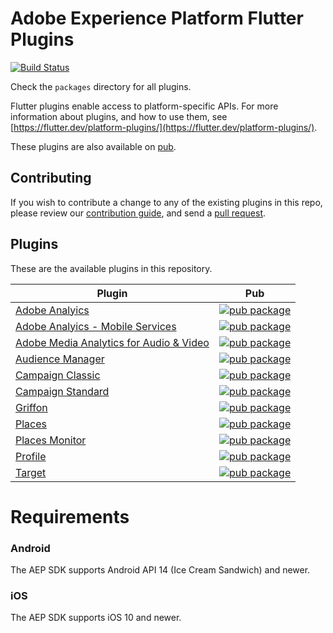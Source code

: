 # Adobe Experience Platform Flutter Plugins

[![Build Status](https://api.cirrus-ci.com/github/vrtdev/flutter_adobe_experience_platform.svg)](https://cirrus-ci.com/github/vrtdev/flutter_adobe_experience_platform/master)

Check the `packages` directory for all plugins.

Flutter plugins enable access to platform-specific APIs. For more information
about plugins, and how to use them, see
[https://flutter.dev/platform-plugins/](https://flutter.dev/platform-plugins/).

These plugins are also available on
[pub](https://pub.dev/flutter/packages).

## Contributing

If you wish to contribute a change to any of the existing plugins in this repo,
please review our [contribution guide](https://github.com/vrtdev/flutter_adobe_experience_platform/master/CONTRIBUTING.md),
and send a [pull request](https://github.com/vrtdev/flutter_adobe_experience_platform/pulls).

## Plugins
These are the available plugins in this repository.

| Plugin | Pub |
|--------|-----|
| [Adobe Analyics](./packages/analytics) | [![pub package](https://img.shields.io/pub/v/analytics.svg)](https://pub.dev/packages/adobe_experience_platform_analytics) |
| [Adobe Analyics - Mobile Services](./packages/analytics-mobile-services) | [![pub package](https://img.shields.io/pub/v/analytics-mobile-services.svg)](https://pub.dev/packages/adobe_experience_platform_analytics-mobile-services) |
| [Adobe Media Analytics for Audio & Video](./packages/media-analytics) | [![pub package](https://img.shields.io/pub/v/media-analytics.svg)](https://pub.dev/packages/adobe_experience_platform_media_analytics) |
| [Audience Manager](./packages/audience-manager) | [![pub package](https://img.shields.io/pub/v/audience-manager.svg)](https://pub.dev/packages/adobe_experience_platform_audience_manager) |
| [Campaign Classic](./packages/campaign-classic) | [![pub package](https://img.shields.io/pub/v/campaign-classic.svg)](https://pub.dev/packages/adobe_experience_platform_campaign_classic) |
| [Campaign Standard](./packages/campaign-standard) | [![pub package](https://img.shields.io/pub/v/campaign-standard.svg)](https://pub.dev/packages/adobe_experience_platform_campaign_standard) |
| [Griffon](./packages/griffon) | [![pub package](https://img.shields.io/pub/v/griffon.svg)](https://pub.dev/packages/adobe_experience_platform_griffon) |
| [Places](./packages/places) | [![pub package](https://img.shields.io/pub/v/places.svg)](https://pub.dev/packages/adobe_experience_platform_places) |
| [Places Monitor](./packages/places-monitor) | [![pub package](https://img.shields.io/pub/v/places-monitor.svg)](https://pub.dev/packages/adobe_experience_platform_places_monitor) |
| [Profile](./packages/profile) | [![pub package](https://img.shields.io/pub/v/profile.svg)](https://pub.dev/packages/adobe_experience_platform_profile) |
| [Target](./packages/target) | [![pub package](https://img.shields.io/pub/v/target.svg)](https://pub.dev/packages/adobe_experience_platform_target) |

# Requirements

### Android

The AEP SDK supports Android API 14 (Ice Cream Sandwich) and newer.

### iOS

The AEP SDK supports iOS 10 and newer.
